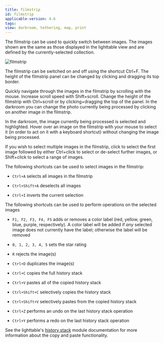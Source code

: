 ```yaml
---
title: filmstrip
id: filmstrip
applicable-version: 4.6
tags: 
view: darkroom, tethering, map, print
---
```


The filmstrip can be used to quickly switch between images. The images shown are the same as those displayed in the lighttable view and are defined by the currently-selected collection.

![filmstrip](./filmstrip/filmstrip.png)

The filmstrip can be switched on and off using the shortcut Ctrl+F. The height of the filmstrip panel can be changed by clicking and dragging its top border.

Quickly navigate through the images in the filmstrip by scrolling with the mouse. Increase scroll speed with Shift+scroll. Change the height of the filmstrip with Ctrl+scroll or by clicking+dragging the top of the panel. In the darkroom you can change the photo currently being processed by clicking on another image in the filmstrip.

In the darkroom, the image currently being processed is selected and highlighted. Hover over an image on the filmstrip with your mouse to select it (in order to act on it with a keyboard shortcut) without changing the image being processed.

If you wish to select multiple images in the filmstrip, click to select the first image followed by either Ctrl+click to select or de-select further images, or Shift+click to select a range of images.

The following shortcuts can be used to select images in the filmstrip:

- `Ctrl+A` selects all images in the filmstrip

- `Ctrl+Shift+A` deselects all images

- `Ctrl+I` inverts the current selection

The following shortcuts can be used to perform operations on the selected images

- `F1, F2, F3, F4, F5` adds or removes a color label (red, yellow, green, blue, purple, respectively). A color label will be added if _any_ selected image does not currently have the label; otherwise the label will be removed

- `0, 1, 2, 3, 4, 5` sets the star rating

- `R` rejects the image(s)

- `Ctrl+D` duplicates the image(s)

- `Ctrl+C` copies the full history stack

- `Ctrl+V` pastes all of the copied history stack

- `Ctrl+Shift+C` selectively copies the history stack

- `Ctrl+Shift+V` selectively pastes from the copied history stack

- `Ctrl+Z` performs an undo on the last history stack operation

- `Ctrl+Y` performs a redo on the last history stack operation

See the lighttable's [history stack](../lighttable/history-stack.md) module documentation for more information about the copy and paste functionality.

